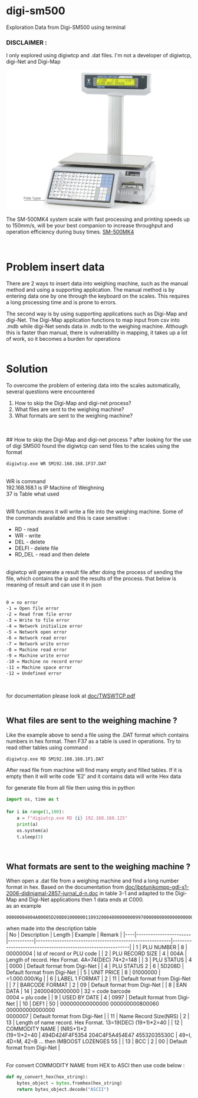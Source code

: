 # digi-sm500
Exploration Data from Digi-SM500 using terminal

### DISCLAIMER :
I only explored using digiwtcp and .dat files. I'm not a developer of digiwtcp, digi-Net and Digi-Map 

![Digi SM500 Pic](/assets/SM_500_MK4.png "Digi SM500")

The SM-500MK4 system scale with fast processing and printing speeds up to 150mm/s, will be your best companion to increase throughput and operation efficiency during busy times. [SM-500MK4](https://www.digisystem.com/products/PRD00292/)

<br/>

# Problem insert data
There are 2 ways to insert data into weighing machine, such as the manual method and using a supporting application. The manual method is by entering data one by one through the keyboard on the scales. This requires a long processing time and is prone to errors. 

The second way is by using supporting applications such as Digi-Map and digi-Net. The Digi-Map application functions to map input from csv into .mdb while digi-Net sends data in .mdb to the weighing machine. Although this is faster than manual, there is vulnerability in mapping, it takes up a lot of work, so it becomes a burden for operations
<br/>
<br/>
# Solution 
To overcome the problem of entering data into the scales automatically, several questions were encountered
1. How to skip the Digi-Map and digi-net process?
2. What files are sent to the weighing machine?
3. What formats are sent to the weighing machine?
<br/>
<br/>
## How to skip the Digi-Map and digi-net process ?
after looking for the use of digi SM500 found the digiwtcp can send files to the scales using the format 

```cmd
digiwtcp.exe WR SM192.168.168.1F37.DAT
```
<br>
WR is command <br>
192.168.168.1 is IP Machine of Weighning<br>
37 is Table what used<br>
<br/>

WR function means it will write a file into the weighing machine. Some of the commands available and this is case sensitive :
<ul>
<li> RD - read </li>
<li> WR - write </li>
<li> DEL - delete </li>
<li> DELFI - delete file </li>
<li> RD_DEL - read and then delete </li>
</ul>
<br>
digiwtcp will generate a result file after doing the process of sending the file, which contains the ip and the results of the process. that below is meaning of result and can use it in json 

<br/>
<br/>

```
0 = no error
-1 = Open file error
-2 = Read from file error
-3 = Write to file error
-4 = Network initialize error
-5 = Network open error
-6 = Network read error
-7 = Network write error
-8 = Machine read error
-9 = Machine write error
-10 = Machine no record error
-11 = Machine space error
-12 = Undefined error
```
<br/>

for documentation please look at [doc/TWSWTCP.pdf](https://https://github.com/teguhteja/digi-sm500/doc/TWSWTCP.pdf) 
<br><br>
## What files are sent to the weighing machine ?
Like the example above to send a file using the .DAT format which contains numbers in hex format. Then F37 as a table is used in operations. Try to read other tables using command :
```cmd
digiwtcp.exe RD SM192.168.168.1F1.DAT
```

After read file from machine will find many empty and filled tables. If it is empty then it will write code 'E2' and it contains data will write Hex data

for generate file from all file then using this in python

```python
import os, time as t

for i in range(1,100):
    a = f"digiwtcp.exe RD {i} 192.168.168.125"
    print(a)
    os.system(a)
    t.sleep(5)

```
<br>

## What formats are sent to the weighing machine ?
When open a .dat file from a weighing machine and find a long number format in hex. Based on the documentation from [doc/jbptunikompp-gdl-s1-2006-didinjamal-2857-jurnal_d-n.doc](https://https://github.com/teguhteja/digi-sm500/doc/jbptunikompp-gdl-s1-2006-didinjamal-2857-jurnal_d-n.doc) in table 3-1 and adapted to the Digi-Map and Digi-Net applications then 1 data ends at C000.<br>
as an example
```
00000004004A00005D208D010000001109320004000000000997000000000000000000000000800060000000000000000000000713494D424F4F5354204C4F5A454E4745532035530C00
```
when made into the description table
<br>
| No | Description           | Length    | Example                                                 | Remark                                                     |
|----|-----------------------|-----------|---------------------------------------------------------|------------------------------------------------------------|
| 1  | PLU NUMBER            | 8         | 00000004                                                | Id of record  or PLU code                                  |
| 2  | PLU RECORD SIZE       | 4         | 004A                                                    | Length of record.  Hex Format. 4A=74(DEC) 74*2=148         |
| 3  | PLU STATUS            | 4         | 0000                                                    | Default format  from Digi-Net                               |
| 4  | PLU STATUS 2          | 6         | 5D208D                                                  | Default format  from Digi-Net                               |
| 5  | UNIT PRICE            | 8         | 01000000                                                | =1.000.000/Kg                                              |
| 6  | LABEL 1 FORMAT        | 2         | 11                                                      | Default format  from Digi-Net                               |
| 7  | BARCODE FORMAT        | 2         | 09                                                      | Default format  from Digi-Net                               |
| 8  | EAN DATA              | 14        | 24000400000000                                          | 32 = code barcode<br> 0004 = plu code                          |
| 9  | USED BY DATE          | 4         | 0997                                                    | Default format  from Digi-Net                               |
| 10 | DEF1                  | 50        | 000000000000000 000000000800060 000000000000000<br>0000007 | Default format  from Digi-Net                               |
| 11 | Name Record Size(NRS) | 2         | 13                                                      | Length of name record.  Hex Format. 13=19(DEC) (19+1)*2=40 |
| 12 | COMMODITY NAME        | (NRS+1)*2<br>(19+1)*2=40 | 494D424F4F5354 204C4F5A454E47 45532035530C              | 49=I, 4D=M, 42=B ... then  IMBOOST LOZENGES 5S             |
| 13 | BCC                   | 2         | 00                                                      | Default format  from Digi-Net                               |


<br/>For convert COMMODITY NAME from HEX to ASCI then use code below :

```python
def my_convert_hex(hex_string):
    bytes_object = bytes.fromhex(hex_string)
    return bytes_object.decode("ASCII")

```